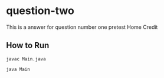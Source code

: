 # question-two
This is a answer for question number one pretest Home Credit

## How to Run

```
javac Main.java

java Main
```
